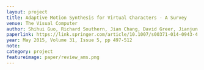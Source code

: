 ```yaml
---
layout: project
title: Adaptive Motion Synthesis for Virtual Characters - A Survey
venue: The Visual Computer 
author: Shihui Guo, Richard Southern, Jian Chang, David Greer, Jianjun Zhang
paperlink: https://link.springer.com/article/10.1007/s00371-014-0943-4 
year: May 2015, Volume 31, Issue 5, pp 497-512
note: 
category: project
featureimage: paper/review_ams.png
---
```

